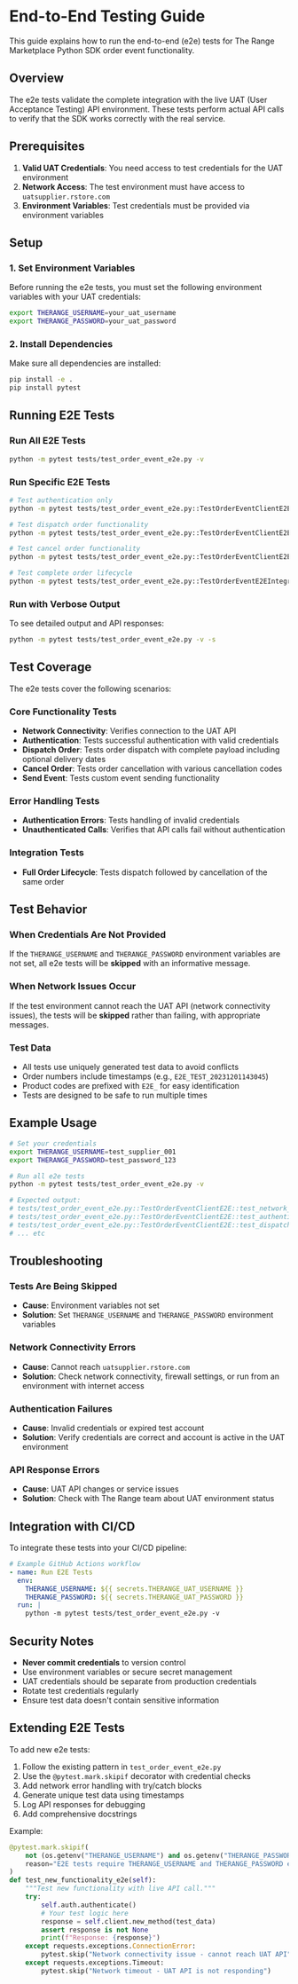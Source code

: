 # End-to-End Testing Guide

This guide explains how to run the end-to-end (e2e) tests for The Range Marketplace Python SDK order event functionality.

## Overview

The e2e tests validate the complete integration with the live UAT (User Acceptance Testing) API environment. These tests perform actual API calls to verify that the SDK works correctly with the real service.

## Prerequisites

1. **Valid UAT Credentials**: You need access to test credentials for the UAT environment
2. **Network Access**: The test environment must have access to `uatsupplier.rstore.com`
3. **Environment Variables**: Test credentials must be provided via environment variables

## Setup

### 1. Set Environment Variables

Before running the e2e tests, you must set the following environment variables with your UAT credentials:

```bash
export THERANGE_USERNAME=your_uat_username
export THERANGE_PASSWORD=your_uat_password
```

### 2. Install Dependencies

Make sure all dependencies are installed:

```bash
pip install -e .
pip install pytest
```

## Running E2E Tests

### Run All E2E Tests

```bash
python -m pytest tests/test_order_event_e2e.py -v
```

### Run Specific E2E Tests

```bash
# Test authentication only
python -m pytest tests/test_order_event_e2e.py::TestOrderEventClientE2E::test_authentication_e2e -v

# Test dispatch order functionality
python -m pytest tests/test_order_event_e2e.py::TestOrderEventClientE2E::test_dispatch_order_e2e -v

# Test cancel order functionality
python -m pytest tests/test_order_event_e2e.py::TestOrderEventClientE2E::test_cancel_order_e2e -v

# Test complete order lifecycle
python -m pytest tests/test_order_event_e2e.py::TestOrderEventE2EIntegration::test_full_order_lifecycle_e2e -v
```

### Run with Verbose Output

To see detailed output and API responses:

```bash
python -m pytest tests/test_order_event_e2e.py -v -s
```

## Test Coverage

The e2e tests cover the following scenarios:

### Core Functionality Tests
- **Network Connectivity**: Verifies connection to the UAT API
- **Authentication**: Tests successful authentication with valid credentials
- **Dispatch Order**: Tests order dispatch with complete payload including optional delivery dates
- **Cancel Order**: Tests order cancellation with various cancellation codes
- **Send Event**: Tests custom event sending functionality

### Error Handling Tests
- **Authentication Errors**: Tests handling of invalid credentials
- **Unauthenticated Calls**: Verifies that API calls fail without authentication

### Integration Tests
- **Full Order Lifecycle**: Tests dispatch followed by cancellation of the same order

## Test Behavior

### When Credentials Are Not Provided
If the `THERANGE_USERNAME` and `THERANGE_PASSWORD` environment variables are not set, all e2e tests will be **skipped** with an informative message.

### When Network Issues Occur
If the test environment cannot reach the UAT API (network connectivity issues), the tests will be **skipped** rather than failing, with appropriate messages.

### Test Data
- All tests use uniquely generated test data to avoid conflicts
- Order numbers include timestamps (e.g., `E2E_TEST_20231201143045`)
- Product codes are prefixed with `E2E_` for easy identification
- Tests are designed to be safe to run multiple times

## Example Usage

```bash
# Set your credentials
export THERANGE_USERNAME=test_supplier_001
export THERANGE_PASSWORD=test_password_123

# Run all e2e tests
python -m pytest tests/test_order_event_e2e.py -v

# Expected output:
# tests/test_order_event_e2e.py::TestOrderEventClientE2E::test_network_connectivity_e2e PASSED
# tests/test_order_event_e2e.py::TestOrderEventClientE2E::test_authentication_e2e PASSED
# tests/test_order_event_e2e.py::TestOrderEventClientE2E::test_dispatch_order_e2e PASSED
# ... etc
```

## Troubleshooting

### Tests Are Being Skipped
- **Cause**: Environment variables not set
- **Solution**: Set `THERANGE_USERNAME` and `THERANGE_PASSWORD` environment variables

### Network Connectivity Errors
- **Cause**: Cannot reach `uatsupplier.rstore.com`
- **Solution**: Check network connectivity, firewall settings, or run from an environment with internet access

### Authentication Failures
- **Cause**: Invalid credentials or expired test account
- **Solution**: Verify credentials are correct and account is active in the UAT environment

### API Response Errors
- **Cause**: UAT API changes or service issues
- **Solution**: Check with The Range team about UAT environment status

## Integration with CI/CD

To integrate these tests into your CI/CD pipeline:

```yaml
# Example GitHub Actions workflow
- name: Run E2E Tests
  env:
    THERANGE_USERNAME: ${{ secrets.THERANGE_UAT_USERNAME }}
    THERANGE_PASSWORD: ${{ secrets.THERANGE_UAT_PASSWORD }}
  run: |
    python -m pytest tests/test_order_event_e2e.py -v
```

## Security Notes

- **Never commit credentials** to version control
- Use environment variables or secure secret management
- UAT credentials should be separate from production credentials
- Rotate test credentials regularly
- Ensure test data doesn't contain sensitive information

## Extending E2E Tests

To add new e2e tests:

1. Follow the existing pattern in `test_order_event_e2e.py`
2. Use the `@pytest.mark.skipif` decorator with credential checks
3. Add network error handling with try/catch blocks
4. Generate unique test data using timestamps
5. Log API responses for debugging
6. Add comprehensive docstrings

Example:

```python
@pytest.mark.skipif(
    not (os.getenv("THERANGE_USERNAME") and os.getenv("THERANGE_PASSWORD")),
    reason="E2E tests require THERANGE_USERNAME and THERANGE_PASSWORD environment variables"
)
def test_new_functionality_e2e(self):
    """Test new functionality with live API call."""
    try:
        self.auth.authenticate()
        # Your test logic here
        response = self.client.new_method(test_data)
        assert response is not None
        print(f"Response: {response}")
    except requests.exceptions.ConnectionError:
        pytest.skip("Network connectivity issue - cannot reach UAT API")
    except requests.exceptions.Timeout:
        pytest.skip("Network timeout - UAT API is not responding")
```
